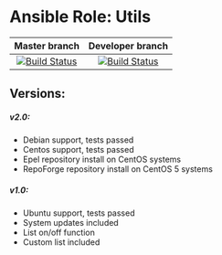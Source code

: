 Ansible Role: Utils
=========
| Master branch | Developer branch | 
|:---:|:---:|
|[![Build Status](https://travis-ci.org/insspb/ansible-role-utils.svg?branch=master)](https://travis-ci.org/insspb/ansible-role-utils) | [![Build Status](https://travis-ci.org/insspb/ansible-role-utils.svg?branch=develop)](https://travis-ci.org/insspb/ansible-role-utils)|

Versions:
------------

##### v2.0:
 - Debian support, tests passed
 - Centos support, tests passed
 - Epel repository install on CentOS systems
 - RepoForge repository install on CentOS 5 systems

##### v1.0:
 - Ubuntu support, tests passed
 - System updates included
 - List on/off function
 - Custom list included
